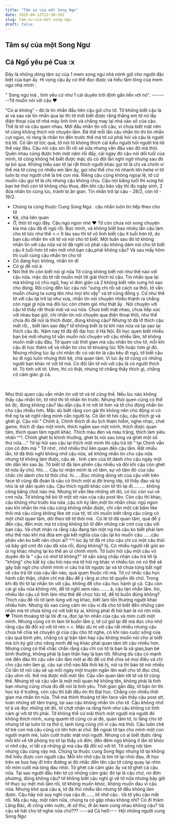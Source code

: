 ```yaml
---
title: "Tâm sự của một Song Ngư"
date: 2025-06-12T22:38:35Z
slug: tam-su-cua-mot-song-ngu
draft: false
---
```


## Tâm sự của một Song Ngư

## Cá Ngố yêu pé Cua :x

Đây là những dòng tâm sự của 1 mem song ngư nhà mình gửi cho người đặc biệt của bạn ấy. Hi vọng cậu ấy có thể đọc được và hiểu tấm lòng của mem ngư nhà mình :
 
" Song ngư mà , tình yêu cứ như 1 cái duyên trời định gắn liền với nó". 
--------Tớ muốn nói với cậu ♥

“Có ai không” – đó là tin nhắn đầu tiên cậu gửi cho tớ. Tớ không biết cậu là ai và sau vài tin nhắn qua lại thì tớ mới biết được rằng thằng em tớ nó lấy điện thoại của tớ nhá máy linh tinh và chẳng may lại nhá vào số của cậu. Thế là tớ và cậu quen nhau.
Mới đầu nhắn tin với cậu, vì chưa biết mặt nên tớ cũng không thích nói chuyện lắm. Đã thế mỗi lần cậu nhắn tin thì tin nhắn cụt ngủn, rõ ràng là nhắn tin đến trước thế mà tớ cứ phải hỏi và cậu là người trả lời. Có lần tớ tức quá, tớ nói tớ không thích cái kiểu người hỏi người trả lời thế này đâu. Cậu nói cậu xin lỗi rồi sẽ sửa nhưng vẫn đâu vào đó mà thôi.
Quên nhau cũng được hơn một năm rồi đấy, cái ngày đó cậu nói dối tuổi của mình, tớ cũng không hề biết được mặc dù có đôi lần nghi ngờ nhưng sau đó lại bỏ qua. Không hiểu sao tớ lại rất thích người khác gọi tớ là chị và chính vì thế mà tớ cũng có nhiều em lắm ấy, gọi như thế cho nó nhanh lớn.hehe vì tớ luôn bị mọi người chê là trẻ con mà. Riêng cậu cũng không ngoại lệ, tớ cứ muốn cậu gọi tớ là chị nhưng cậu không chịu. Cậu nói bằng tuổi thì xưng hô bạn bè thôi còn tớ không chịu thua, đến khi cậu bảo vậy thì đọ ngày sinh, 2 đứa nhắn tin cùng lúc, tránh bị ăn gian. Tin nhắn trở lại cậu - 28/2, còn tớ - 19/2. 
- Chúng ta cùng thuộc Cung Song Ngư . cậu nhắn luôn tin tiếp theo cho tớ
- Kệ, chả liên quan 
- Ờ, thôi tớ ngủ đây. Cậu ngủ ngon nhé ♥
Tớ còn chưa nói xong chuyện kia mà cậu đã đi ngủ rồi. Bực mình, và không biết bao nhiêu lần cậu làm cho tớ tức như thế >.<
Ít lâu sau thì tớ vô tình biết cậu ít tuổi hơn tớ, do bạn cậu nhắn tin với tớ và nói cho tớ biết. Một tuần sau đó tớ không nhắn tin với cậu nữa và tớ đã nghĩ có phải cậu không dám nói cho tớ biết cậu ít tuổi hơn tớ nên mới nhờ bạn cậu,phải không cậu? Và sau mấy hôm thì cuối cùng cậu nhắn tin cho tớ
- Có đang học không, nhắn tin đi
- Có gì để nói à. 
- Nói thế thì còn biết nói gì nữa
Tớ cũng không biết nói như thế nào với cậu nữa. mặc dù tớ rất muốn một lời giải thích từ cậu. Tin nhắn qua lại mà không có chủ ngữ, hay vì đơn giản cả 2 không biết nên xưng hô sao cho đúng. Rồi cũng đến lúc cậu nói “xưng chị rồi sẽ cách xa thôi, tớ vẫn muỗn chúng ta xưng tên như mọi khi vậy” và tớ cũng đồng ý. Cứ như thế tớ với cậu lại trở lại như xưa, nhắn tin nói chuyện nhiều thành ra chẳng còn ngại gì nữa mà đôi lúc còn chém gió như thật ấy . Nói chuyện với cậu tớ thấy rất thoải mái và vui nữa. 
Chưa biết mặt nhau, chưa tiếp xúc với nhau bao giờ, chỉ nhắn tin nói chuyện qua điện thoại thôi, như thế chưa đủ để nói là thích được, đúng không cậu? Nhưng tớ đã lỡ thích cậu mất rồi, , biết làm sao đây? tớ không biết là từ khi nào nữa và tại sao lại thích cậu đc. 
Năm nay tớ đã đỗ đại học ở Hà Nội. Đi học quen biết nhiều bạn bè mới nhưng tớ vẫn muốn nói chuyện với cậu nhiều lắm, tớ không muốn mất cậu đâu. Tớ quen cái thời gian mà cậu nhắn tin cho tớ, mỗi khi cậu đi học thêm về và nhắn tin cho tớ khoảng lúc 10h hoặc hơn gì đó. Nhưng những lúc ấy chỉ nhắn đc có vài tin là cậu kêu đi ngủ, tớ biết cậu ko đi ngủ luôn nhưng thôi kệ, chả quan tâm. Vì lúc ấy tớ cũng có những người bạn khác nt với tớ mà. Có đôi lần tớ nói với cậu là có người thích tớ. Tỏ tình với tớ. Uhm, thì có thật, nhưng tớ chẳng thấy thích gì, chẳng có cảm giác gì cả. 
 
​

Như thói quen cậu vẫn nhắn tin với tớ và tớ cũng thế. Nếu lúc nào không thấy cậu nhắn tin, tớ nhớ thì tớ nhắn tin trước. Nhưng thói quen cũng có thể bỏ đc, đúng không cậu? lâu dần cậu ít nt với tớ hơn và tớ chủ động nhắn tin cho cậu nhiều hơn. Mặc dù biết rằng con gái thì không nên chủ động vì có thể ng ta sẽ nghĩ rằng mình cần người ta. Có lần tớ hỏi cậu, cậu thích gì và ghét gì. Cậu nói “ Chính à, Chính thích đi du lịch thám hiểm, nghe nhạc, chơi game, thích đi dạo một mình, thích ngắm sao một mình, thích được quan tâm, thích quan tâm người khác. Thích màu đen và màu trắng, thích làm siêu nhân ^^!. Chính ghét bị khinh thường, ghét bị nói sau lưng và ghét một số thứ nữa….”
Tớ lại hỏi sao cậu lại thích một mình thì cậu trả lời “ tại Chính vẫn còn cô đơn mà ”
Tớ nhớ , nhớ nhiều thứ liên quan đến cậu lắm. Rất nhiều lần, tớ đã thôi nghĩ không nhớ cậu nữa, sẽ không nhắn tin cho cậu nữa nhưng tớ không làm được, cậu ak  . tình cảm của tớ dành cho cậu ngày một lớn dần lên sao ấy. Tớ biết tớ đã làm phiền cậu nhiều và đôi khi cậu còn ghét tớ nữa ấy chứ. Hic….
Cậu tự nhận mình là vô tâm, sự vô tâm đó của cậu chắc chỉ dành cho tớ thôi chứ. hi......Đọc những dòng stt của cậu viết trên face tớ cũng đã đoán là cậu có thích một ai đó trong lớp, tớ thấy đau và tự nhủ là sẽ dần quên cậu. Cậu thích người khác còn tớ thì lại đi.......... không công bằng chút nào mà. Nhưng tớ vẫn like những stt đó, có lúc còn vui vẻ cmt nữa. Tớ không hề bỏ lỡ một stt nào của cậu post lên. Còn cậu thì khác, cậu không như trước kia nữa ,cậu ích kỷ lắm,một tin nhắn chúc ngủ ngon sau khi nhắn tin mà cậu cũng không nhắn được, chỉ cần một cái bấm like thôi mà cậu cũng không like stt của tớ, tớ chỉ muốn biết rằng cậu cũng có một chút quan tâm, dõi theo tới tớ thôi mà . Có lẽ tớ đã quan tâm, quá để ý đến cậu, đến mức mà tơ cũng không bỏ lỡ đến những cái cmt của cậu với bạn cậu. Và chợt nhận ra rằng cậu đang tán một ng mà cậu ko biết phải làm như thế nào khi mà đứa em gái kết nghĩa của cậu lại ko muốn cậu ......cậu phân vân ko biết nên chọn ai? ^^! lúc ấy tớ đã nt cho cậu chỉ có một câu thôi và bây giờ cmt đó cậu đã xóa rồi, đúng không? hj. Có nhiều người rất giỏi an ủi ng khác nhưng lại ko thể an ủi chính mình.
Tớ luôn hỏi cậu một câu vô duyên đó là " cậu có nhớ tớ không?" tớ sẵn sàng chấp nhận câu trả lời là "không" cho bất kỳ câu hỏi nào mà tớ hỏi ng khác vì nhiều lúc nó có thể sẽ gây bất ngờ cho chính mình vì câu trả lời ngược lại và tớ chưa từng bất ngờ về câu trả lời của cậu lần nào, quá quen thuộc rồi mà.
Tớ cứ nhắc cậu học hành cẩn thận, chăm chỉ mà đâu để ý rằng ai cho tớ quyền đó chứ. Trong khi đó thì tớ lại nhắn tin với cậu. không để cho cậu học hành gì cả. 
Cậu còn cái gì xấu nữa không nhỉ, để tớ nghĩ xem nào........ à, cậu tàn nhẫn lắm. hic, nhiều lần cậu cố tình làm như thế để chọc tức tớ, để tớ buồn đúng không? 
Thích cậu để rồi tớ lạnh lùng với ng khác, biết làm tổn thương người khác nhiều hơn. Nhưng dù sao cũng cảm ơn cậu vì đã cho tớ biết đến những càm nhận mà tớ chưa từng có với bất kỳ ai, không phải đi hỏi bạn là nó ntn nữa. ♥ 
Thỉnh thoảng tớ lại lôi đt ra, đọc lại tin nhắn của cậu và mỉm cười một mình. Nhưng cũng có tn làm tớ buồn lắm ý, tớ cứ giữ lại để mà đọc cho nhớ rằng cậu đã đối xử với tớ ntn >.<. 
Mặc dù nt với cậu rất nhiều nhưng cậu chưa hề chia sẻ chuyện gì của cậu cho tớ nghe, có khi nào cuộc sống của cậu quá bình yên, chẳng có gì bận tâm hay cậu không muốn nói cho ai biết mà ích kỷ giữ cho riêng mình để ng khác phải quan tâm tới cậu nhiều hơn. Nhưng cũng có thể chắc chắn rằng cậu chỉ coi tớ là bạn là xã giao,bạn bè bình thường, không phải là bạn thân hay là bạn tốt.  Nhưng dù cậu có mạnh mẽ đến đâu thì cậu vẫn cần lắm một ai đó để có thể chia sẻ mọi điều và chỉ cho cậu nên làm gì, cậu sai chỗ nào.Mà thôi kệ.hj, nói ra thì bảo tớ nói nhiều 
Có lần tớ nói cậu sẽ up mỗi ngày một truyện ngắn lên wall cho tớ đọc chứ, cậu uhm rồi. thế mà được mỗi một lần.
Cậu vẫn quan tâm tới tớ và tớ cũng thế. Nhưng tớ và cậu vẫn là một mối quan hệ không tên, không phải là tình bạn nhưng cũng chưa đủ để nói là tình yêu. Thời gian gần đây, tớ bận ôn thi học kỳ ở trường, còn cậu thì bắt đầu ôn thi Đại học. Chẳng còn nhiều thời gian mà nhắn tin nữa. Thế mà thỉnh thoảng tớ lên face vẫn thấy cậu post stt, toàn những stt tâm trạng, tại sao cậu không nhắn tin cho tớ. Cậu không nhớ tớ à và đọc những stt đó, tớ chợt nhận ra rằng hình như cậu không có tình cảm gì với tớ thì phải. Tớ không thể cứ mãi thích một người mà người đó không thích mình, xung quanh tớ cũng có ai đó, quan tâm tớ, lo lắng cho tớ nhưng tớ lại luôn tỏ ra thờ ơ, lạnh lùng cũng chỉ vì cậu mà thôi. 
Cậu luôn chê tớ trẻ con mà cậu cũng có lớn hơn ai chứ. Bề ngoài tớ tạo cho mình một con người mạnh mẽ, luôn cười trước mặt mọi người. Nhưng có ai biết được rằng mỗi khi về tới phòng trọ tớ lại thấy cô đơn, đến đêm ngủ không ít lần tớ khóc vì nhớ cậu, vì tất cả những gì mà cậu đã đối xử với tớ. Tớ sống nội tâm nhưng cậu cũng vậy mà. Chúng ta thuộc cung Song Ngư nhưng tớ lại không thể hiểu được con người cậu. Mỗi khi nhớ cậu là tim tớ lại nhói đau, đi học trên xe bus hay đi trên đường ai đó nhắc đến tên cậu tớ cũng quay lại nhìn rồi mỉm cười mà lòng đau nhói. Tớ ghét cái cảm giác ấy và tớ ghét cả cậu nữa. Tại sao người đầu tiên tớ có những cảm giác đó lại là cậu chứ, nó đơn phương, đúng không cậu? tớ không biết cậu nghĩ gì về tớ nữa nhưng bây giờ tớ thực sự mệt mỏi lắm rồi, tớ không muốn khóc, không muốn đau vì cậu nữa. Nhưng khó quá cậu à, tớ đã thử nhiều lần nhưng tớ đều không làm được. Cậu hãy nói suy nghĩ của cậu đi……..tớ nhớ cậu . Và tớ yêu cậu mất rồi. 
Mà cậu này, một năm nữa, chúng ta có gặp nhau không nhỉ? Có đi thăm Lăng Bác, đi công viên nước, đi sở thú, đi ăn kem cùng nhau không cậu? Và cậu sẽ hát cho tớ nghe nữa chứ???
----ad Cá he0---- Hội những người cung Song Ngư